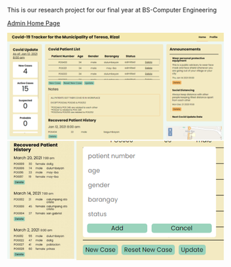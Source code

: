 This is our research project for our final year at BS-Computer Engineering

<p style="text-decoration: underline;">Admin Home Page</p>
<div style="align-self: center;">
    <img src="./system_preview/admin_home_page/desktop.png" alt="">
    <div style="display: flex;">
        <div style="height: auto; width: 200px;">
            <img src="./system_preview/admin_home_page/mobile.png" alt="">
        </div>
        <img src="./system_preview/admin_home_page/add_patient.png" alt="">  
    </div>
</div>